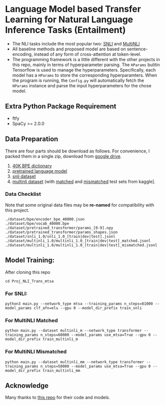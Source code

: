 # Language Model based Transfer Learning for Natural Language Inference Tasks (Entailment)

* The NLI tasks include the most popular two: [SNLI](https://nlp.stanford.edu/projects/snli/) and [MultiNLI](https://www.nyu.edu/projects/bowman/multinli/)
* All baseline methods and proposed model are based on sentence-encoding, instead of any form of cross-attention at token-level. 
* The programming framework is a little different with the other projects in this repo, mainly in terms of hyperparameter parsing. The `HParams` bulitin Tensorflow is used to manage the hyperparameters. Specifically, each model has a `HParams` to store the corresponding hyperparamters. When the program is running, the `Config.py` will automatically fetch the `HParams` instance and parse the input hyperparameters for the chose model. 

## Extra Python Package Requirement 

* ftfy
* SpaCy >= 2.0.0

## Data Preparation 

There are four parts should be download as follows. For convenience, I packed them in a single zip, download from [google drive](https://drive.google.com/file/d/1X51U2v2Mn4KGXs1wf6f4tDPkApdUe0pD/view?usp=sharing).

1. [40K BPE dictionary](https://github.com/openai/finetune-transformer-lm/tree/master/model)
2. [pretrained language model](https://github.com/openai/finetune-transformer-lm/tree/master/model)
3. [snli dataset](https://nlp.stanford.edu/projects/snli/) 
4. [multinli dataset](https://www.nyu.edu/projects/bowman/multinli/) (with [matched](https://inclass.kaggle.com/c/multinli-matched-open-evaluation) and [mismatched](https://inclass.kaggle.com/c/multinli-mismatched-open-evaluation) test sets from kaggle]. 

### Data Checklist

Note that some original data files may be **re-named** for compatibility with this project.

    ./dataset/bpe/encoder_bpe_40000.json
    ./dataset/bpe/vocab_40000.bpe
    ./dataset/pretrained_transformer/params_[0-9].npy
    ./dataset/pretrained_transformer/params_shapes.json
    ./dataset/snli_1.0/snli_1.0_[train|dev|test].jsonl
    ./dataset/multinli_1.0/multinli_1.0_[train|dev|test]_matched.jsonl
    ./dataset/multinli_1.0/multinli_1.0_[train|dev|test]_mismatched.jsonl


## Model Training:

After cloning this repo
    
    cd Proj_NLI_Trans_mtsa

### For SNLI:

    python3 main.py --network_type mtsa --training_params n_steps=81000 --model_params clf_afn=elu --gpu 0 --model_dir_prefix train_snli

### For MultiNLI Matched

    python main.py --dataset multinli_m --network_type transformer --training_params n_steps=60000 --model_params use_mtsa=True --gpu 0 --model_dir_prefix train_multinli_m

### For MultiNLI Mismatched

    python main.py --dataset multinli_mm --network_type transformer --training_params n_steps=50000 --model_params use_mtsa=True --gpu 0 --model_dir_prefix train_multinli_mm
 
 
## Acknowledge

Many thanks to [this repo](https://github.com/openai/finetune-transformer-lm) for their code and models.